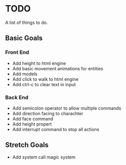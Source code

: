 # TODO
A list of things to do.

## Basic Goals
### Front End
* Add height to html engine
* Add basic movement animations for entities
* Add models
* Add click to walk to html engine
* Add ctrl-c to clear text in input

### Back End
* Add semicolon operator to allow multiple commands
* Add direction facing to charachter
* Add face command
* Add height propert
* Add interrupt command to stop all actions

## Stretch Goals
* Add system call magic system